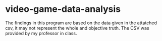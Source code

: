 # video-game-data-analysis
The findings in this program are based on the data given in the attatched csv, it may not represent the whole and objective truth.
The CSV was provided by my professor in class.
